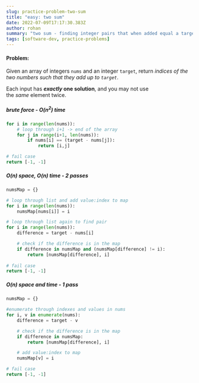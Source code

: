 ```yaml
---
slug: practice-problem-two-sum
title: "easy: two sum"
date: 2022-07-09T17:17:30.383Z
author: rohan
summary: "two sum - finding integer pairs that when added equal a target "
tags: [software-dev, practice-problems]
---
```

#### Problem:

Given an array of integers `nums` and an integer `target`, return *indices of the two numbers such that they add up to `target`*.

Each input has ***exactly* one solution**, and you may not use the *same* element twice.



##### brute force - O(n<sup>2</sup>) time

```python
for i in range(len(nums)):
    # loop through i+1 -> end of the array
    for j in range(i+1, len(nums)):
        if nums[i] == (target - nums[j]):
            return [i,j]

# fail case   
return [-1, -1]
```

##### O(n) space, O(n) time - 2 passes

```python
numsMap = {}

# loop through list and add value:index to map  
for i in range(len(nums)):
    numsMap[nums[i]] = i

# loop through list again to find pair
for i in range(len(nums)):
    difference = target - nums[i]

    # check if the difference is in the map
    if difference in numsMap and (numsMap[difference] != i):
        return [numsMap[difference], i]
      
# fail case    
return [-1, -1]
```

##### O(n) space and time - 1 pass

```python
numsMap = {}

#enumerate through indexes and values in nums
for i, v in enumerate(nums):
    difference = target - v

    # check if the difference is in the map
    if difference in numsMap:
        return [numsMap[difference], i]

    # add value:index to map 
    numsMap[v] = i

# fail case    
return [-1, -1]
```